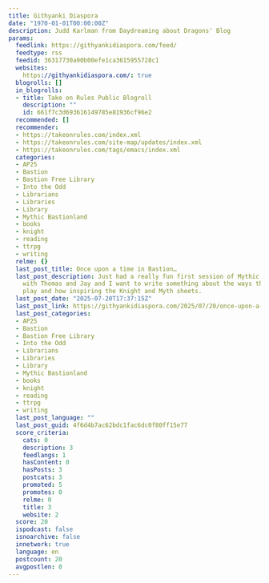 ```yaml
---
title: Githyanki Diaspora
date: "1970-01-01T00:00:00Z"
description: Judd Karlman from Daydreaming about Dragons' Blog
params:
  feedlink: https://githyankidiaspora.com/feed/
  feedtype: rss
  feedid: 36317730a90b00efe1ca3615955728c1
  websites:
    https://githyankidiaspora.com/: true
  blogrolls: []
  in_blogrolls:
  - title: Take on Rules Public Blogroll
    description: ""
    id: 661f7c3d693616149785e81936cf96e2
  recommended: []
  recommender:
  - https://takeonrules.com/index.xml
  - https://takeonrules.com/site-map/updates/index.xml
  - https://takeonrules.com/tags/emacs/index.xml
  categories:
  - AP25
  - Bastion
  - Bastion Free Library
  - Into the Odd
  - Librarians
  - Libraries
  - Library
  - Mythic Bastionland
  - books
  - knight
  - reading
  - ttrpg
  - writing
  relme: {}
  last_post_title: Once upon a time in Bastion…
  last_post_description: Just had a really fun first session of Mythic Bastionland
    with Thomas and Jay and I want to write something about the ways the prep supported
    play and how inspiring the Knight and Myth sheets.
  last_post_date: "2025-07-20T17:37:15Z"
  last_post_link: https://githyankidiaspora.com/2025/07/20/once-upon-a-time-in-bastion/
  last_post_categories:
  - AP25
  - Bastion
  - Bastion Free Library
  - Into the Odd
  - Librarians
  - Libraries
  - Library
  - Mythic Bastionland
  - books
  - knight
  - reading
  - ttrpg
  - writing
  last_post_language: ""
  last_post_guid: 4f6d4b7ac62bdc1fac6dc0f80ff15e77
  score_criteria:
    cats: 0
    description: 3
    feedlangs: 1
    hasContent: 0
    hasPosts: 3
    postcats: 3
    promoted: 5
    promotes: 0
    relme: 0
    title: 3
    website: 2
  score: 20
  ispodcast: false
  isnoarchive: false
  innetwork: true
  language: en
  postcount: 20
  avgpostlen: 0
---
```

